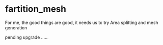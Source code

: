 # fartition_mesh
For me, the good things are good, it needs us to try
Area splitting and mesh generation

pending upgrade ......
